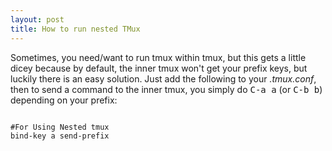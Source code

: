 ```yaml
---
layout: post
title: How to run nested TMux
---
```


Sometimes, you need/want to run tmux within tmux, but this gets a little dicey because by default, the inner tmux won't get your prefix keys, but luckily there is an easy solution.
Just add the following to your _.tmux.conf_, then to send a command to the inner tmux, you simply do <kbd>C-a a</kbd> (or <kbd>C-b b</kbd>) depending on your prefix:

```

#For Using Nested tmux
bind-key a send-prefix

```
